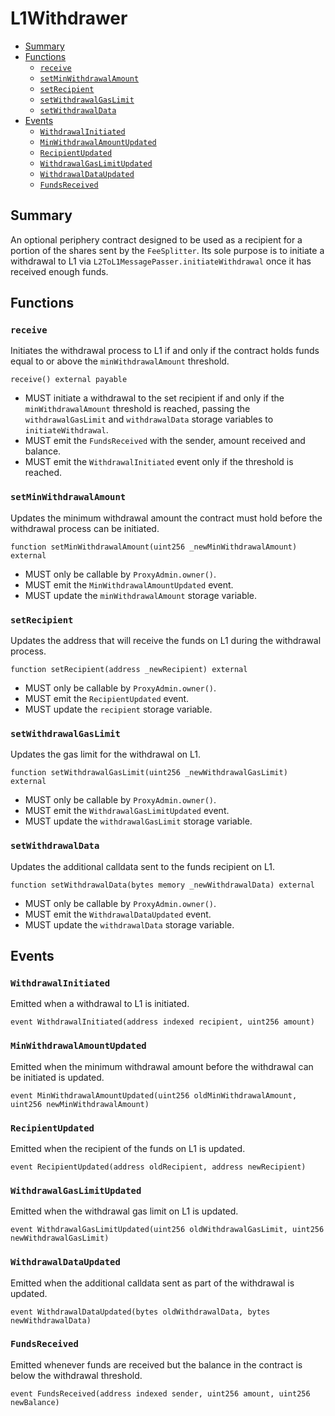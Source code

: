 # L1Withdrawer

<!-- START doctoc generated TOC please keep comment here to allow auto update -->
<!-- DON'T EDIT THIS SECTION, INSTEAD RE-RUN doctoc TO UPDATE -->

- [Summary](#summary)
- [Functions](#functions)
  - [`receive`](#receive)
  - [`setMinWithdrawalAmount`](#setminwithdrawalamount)
  - [`setRecipient`](#setrecipient)
  - [`setWithdrawalGasLimit`](#setwithdrawalgaslimit)
  - [`setWithdrawalData`](#setwithdrawaldata)
- [Events](#events)
  - [`WithdrawalInitiated`](#withdrawalinitiated)
  - [`MinWithdrawalAmountUpdated`](#minwithdrawalamountupdated)
  - [`RecipientUpdated`](#recipientupdated)
  - [`WithdrawalGasLimitUpdated`](#withdrawalgaslimitupdated)
  - [`WithdrawalDataUpdated`](#withdrawaldataupdated)
  - [`FundsReceived`](#fundsreceived)

<!-- END doctoc generated TOC please keep comment here to allow auto update -->

## Summary

An optional periphery contract designed to be used as a recipient for a portion of the shares sent
by the `FeeSplitter`. Its sole purpose is to initiate a withdrawal to L1 via `L2ToL1MessagePasser.initiateWithdrawal`
once it has received enough funds.

## Functions

### `receive`

Initiates the withdrawal process to L1 if and only if the contract holds funds equal to or above the
`minWithdrawalAmount` threshold.

```solidity
receive() external payable
```

- MUST initiate a withdrawal to the set recipient if and only if the `minWithdrawalAmount` threshold is reached,
  passing the `withdrawalGasLimit` and `withdrawalData` storage variables to `initiateWithdrawal`.
- MUST emit the `FundsReceived` with the sender, amount received and balance.
- MUST emit the `WithdrawalInitiated` event only if the threshold is reached.

### `setMinWithdrawalAmount`

Updates the minimum withdrawal amount the contract must hold before the withdrawal process can be initiated.

```solidity
function setMinWithdrawalAmount(uint256 _newMinWithdrawalAmount) external
```

- MUST only be callable by `ProxyAdmin.owner()`.
- MUST emit the `MinWithdrawalAmountUpdated` event.
- MUST update the `minWithdrawalAmount` storage variable.

### `setRecipient`

Updates the address that will receive the funds on L1 during the withdrawal process.

```solidity
function setRecipient(address _newRecipient) external
```

- MUST only be callable by `ProxyAdmin.owner()`.
- MUST emit the `RecipientUpdated` event.
- MUST update the `recipient` storage variable.

### `setWithdrawalGasLimit`

Updates the gas limit for the withdrawal on L1.

```solidity
function setWithdrawalGasLimit(uint256 _newWithdrawalGasLimit) external
```

- MUST only be callable by `ProxyAdmin.owner()`.
- MUST emit the `WithdrawalGasLimitUpdated` event.
- MUST update the `withdrawalGasLimit` storage variable.

### `setWithdrawalData`

Updates the additional calldata sent to the funds recipient on L1.

```solidity
function setWithdrawalData(bytes memory _newWithdrawalData) external
```

- MUST only be callable by `ProxyAdmin.owner()`.
- MUST emit the `WithdrawalDataUpdated` event.
- MUST update the `withdrawalData` storage variable.

## Events

### `WithdrawalInitiated`

Emitted when a withdrawal to L1 is initiated.

```solidity
event WithdrawalInitiated(address indexed recipient, uint256 amount)
```

### `MinWithdrawalAmountUpdated`

Emitted when the minimum withdrawal amount before the withdrawal can be initiated is updated.

```solidity
event MinWithdrawalAmountUpdated(uint256 oldMinWithdrawalAmount, uint256 newMinWithdrawalAmount)
```

### `RecipientUpdated`

Emitted when the recipient of the funds on L1 is updated.

```solidity
event RecipientUpdated(address oldRecipient, address newRecipient)
```

### `WithdrawalGasLimitUpdated`

Emitted when the withdrawal gas limit on L1 is updated.

```solidity
event WithdrawalGasLimitUpdated(uint256 oldWithdrawalGasLimit, uint256 newWithdrawalGasLimit)
```

### `WithdrawalDataUpdated`

Emitted when the additional calldata sent as part of the withdrawal is updated.

```solidity
event WithdrawalDataUpdated(bytes oldWithdrawalData, bytes newWithdrawalData)
```

### `FundsReceived`

Emitted whenever funds are received but the balance in the contract is below the withdrawal threshold.

```solidity
event FundsReceived(address indexed sender, uint256 amount, uint256 newBalance)
```
